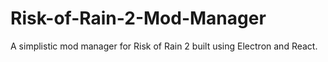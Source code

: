 # Risk-of-Rain-2-Mod-Manager
A simplistic mod manager for Risk of Rain 2 built using Electron and React. 
